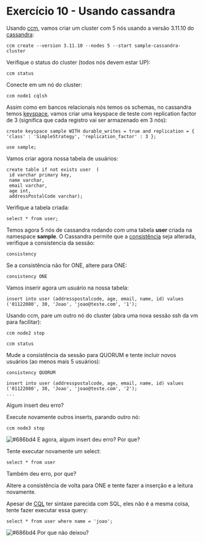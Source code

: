 # Exercício 10 - Usando cassandra

Usando [ccm](https://www.datastax.com/blog/ccm-development-tool-creating-local-cassandra-clusters), vamos criar um cluster com 5 nós usando a versão 3.11.10 do [cassandra](https://cassandra.apache.org/):

```console
ccm create --version 3.11.10 --nodes 5 --start sample-cassandra-cluster
```

Verifique o status do cluster (todos nós devem estar UP):

```console
ccm status
```

Conecte em um nó do cluster:

```console
ccm node1 cqlsh
```

Assim como em bancos relacionais nós temos os schemas, no cassandra temos [keyspace](https://docs.datastax.com/en/cql-oss/3.x/cql/cql_reference/cqlCreateKeyspace.html), vamos criar uma keyspace de teste com replication factor de 3 (significa que cada registro vai ser armazenado em 3 nós):

```cql
create keyspace sample WITH durable_writes = true and replication = { 'class' : 'SimpleStrategy', 'replication_factor' : 3 };

use sample;
```

Vamos criar agora nossa tabela de usuários:

```cql
create table if not exists user  (
 id varchar primary key,
 name varchar,
 email varchar,
 age int,
 addressPostalCode varchar);
```

Verifique a tabela criada:

```cql
select * from user;
```

Temos agora 5 nós de cassandra rodando com uma tabela **user** criada na namespace **sample**. O Cassandra permite que a [consistência](https://docs.datastax.com/en/cassandra-oss/3.0/cassandra/dml/dmlConfigConsistency.html) seja alterada, verifique a consistencia da sessão:

```cql
consistency
```

Se a consistência não for ONE, altere para ONE:

```cql
consistency ONE
```

Vamos inserir agora um usuário na nossa tabela:

```cql
insert into user (addresspostalcode, age, email, name, id) values ('01122080', 30, 'Joao', 'joao@teste.com', '1');
```

Usando ccm, pare um outro nó do cluster (abra uma nova sessão ssh da vm para facilitar):

```console
ccm node2 stop

ccm status
```

Mude a consistência da sessão para QUORUM e tente incluir novos usuários (ao menos mais 5 usuários):

```console
consistency QUORUM

insert into user (addresspostalcode, age, email, name, id) values ('01122080', 30, 'Joao', 'joao@teste.com', '2');
...
```

Algum insert deu erro? 

Execute novamente outros inserts, parando outro nó:

```console
ccm node3 stop
```

![#686bd4](https://via.placeholder.com/10/686bd4?text=+) E agora, algum insert deu erro? Por que?

Tente executar novamente um select: 

```cql
select * from user
```

Também deu erro, por que?

Altere a consistência de volta para ONE e tente fazer a inserção e a leitura novamente.

Apesar de [CQL](https://cassandra.apache.org/doc/latest/cql/) ter sintaxe parecida com SQL, eles não é a mesma coisa, tente fazer executar essa query:

```cql
select * from user where name = 'joao';
```

![#686bd4](https://via.placeholder.com/10/686bd4?text=+) Por que não deixou?
